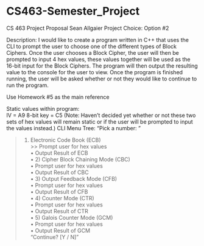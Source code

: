 # CS463-Semester_Project

CS 463		Project Proposal		Sean Allgaier
Project Choice: Option #2

Description: 
I would like to create a program written in C++ that uses the CLI to prompt the user to choose one of the different types of Block Ciphers. Once the user chooses a Block Cipher, the user will then be prompted to input 4 hex values, these values together will be used as the 16-bit input for the Block Ciphers. The program will then output the resulting value to the console for the user to view. Once the program is finished running, the user will be asked whether or not they would like to continue to run the program.

Use Homework #5 as the main reference

Static values within program:	
IV = A9
8-bit key = C5
(Note: Haven’t decided yet whether or not these two sets of hex values will remain static or if the user will be prompted to input the values instead.)
CLI Menu Tree:
“Pick a number: ”  
> 1) Electronic Code Book (ECB)  
	>> Prompt user for hex values  
		• Output Result of ECB  
• 2) Cipher Block Chaining Mode (CBC)  
	• Prompt user for hex values  
		• Output Result of CBC  
• 3) Output Feedback Mode (CFB)   	
• Prompt user for hex values  
• Output Result of CFB  
• 4) Counter Mode (CTR)  
	• Prompt user for hex values  
• Output Result of CTR  
• 5) Galois Counter Mode (GCM)  
• Prompt user for hex values  
• Output Result of GCM  
	“Continue? [Y / N]”  

